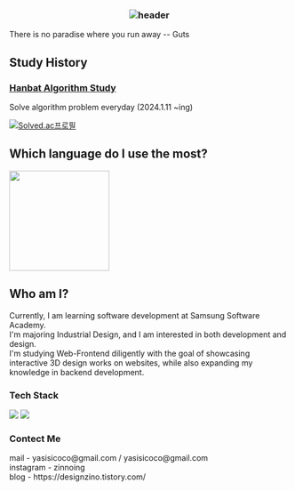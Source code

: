 <h3 align="center">

![header](https://capsule-render.vercel.app/api?type=waving&color=gradient&height=150&section=header&text=Hi!%20I'm%20[JinWoo]!&fontAlign=50&fontAlignY=50&fontSize=70&fontColor=ffffff)
</h3>

<!--## Jinwoo's Github Stats-->
There is no paradise where you run away -- Guts

<!-- <a href="https://github.com/yasisicoco"><img align="center" style="height:180px" src="https://github-readme-stats.vercel.app/api?username=yasisicoco&theme=flag-india&show_icons=true&hide=stars,prs&count_private=true"/> </a> 
<br/>-->


## Study History
### <a href="https://www.notion.so/Since-240201-f3079a5746b541b4a6a4beab22a8faa2?pvs=4">Hanbat Algorithm Study</a>
Solve algorithm problem everyday (2024.1.11 ~ing)

[![Solved.ac프로필](http://mazassumnida.wtf/api/v2/generate_badge?boj=yasisicoco)](https://solved.ac/yasisicoco)


## Which language do I use the most?

<a href="https://github.com/yasisicoco"><img align="center" style="height:180px" src="https://github-readme-stats.vercel.app/api/top-langs/?username=yasisicoco&layout=compact&theme=flag-india&hide_border=true" /></a> 


## Who am I?

Currently, I am learning software development at Samsung Software Academy. <br/>
I'm majoring Industrial Design, and I am interested in both development and design. <br/>
I'm studying Web-Frontend diligently with the goal of showcasing interactive 3D design works on websites, while also expanding my knowledge in backend development.
<br/>
<h3 align="left">Tech Stack</h3>
<div style="margin: ; text-align: left;" "text-align: left;">
  <img src="https://img.shields.io/badge/Python-3776AB?style=for-the-badge&logo=python&logoColor=white">
<!--   <img src="https://img.shields.io/badge/React-61DAFB?style=for-the-badge&logo=React&logoColor=white"> -->
<!--   <img src="https://img.shields.io/badge/Javascript-F7DF1E?style=for-the-badge&logo=Javascript&logoColor=white"> -->
  <img src="https://img.shields.io/badge/HTML5-E34F26?style=for-the-badge&logo=HTML5&logoColor=white">
<!--   <img src="https://img.shields.io/badge/StyledComponents-DB7093?style=for-the-badge&logo=StyledComponents&logoColor=white"> -->
<!--   <img src="https://img.shields.io/badge/Eslint-4B32C3?style=for-the-badge&logo=Eslint&logoColor=white"> -->
<!--   <img src="https://img.shields.io/badge/Prettier-F7B93E?style=for-the-badge&logo=Prettier&logoColor=white"> -->
 </div>


<h3 align="left">Contect Me</h3>
<p align="left">
mail - yasisicoco@gmail.com / yasisicoco@gmail.com <br/>
instagram - zinnoing <br/>
blog - https://designzino.tistory.com/<br/>
<!-- <a href="https://hits.seeyoufarm.com"><img src="https://hits.seeyoufarm.com/api/count/incr/badge.svg?url=https%3A%2F%2Fgithub.com%2Fyasisicoco&count_bg=%2379C83D&title_bg=%23555555&icon=react.svg&icon_color=%2314E1D6&title=hits&edge_flat=false"/></a> -->
<!-- <a href="https://hits.seeyoufarm.com"><img src="https://hits.seeyoufarm.com/api/count/incr/badge.svg?url=https%3A%2F%2Fdesignzino.tistory.com&count_bg=%2379C83D&title_bg=%23555555&icon=svelte.svg&icon_color=%23E1142D&title=blog&edge_flat=false"/></a> -->
</p>








<!--
**yasisicoco/yasisicoco** is a ✨ _special_ ✨ repository because its `README.md` (this file) appears on your GitHub profile.

Here are some ideas to get you started:

- 🔭 I’m currently working on ...
- 🌱 I’m currently learning ...
- 👯 I’m looking to collaborate on ...
- 🤔 I’m looking for help with ...
- 💬 Ask me about ...
- 📫 How to reach me: ...
- 😄 Pronouns: ...
- ⚡ Fun fact: ...
-->
